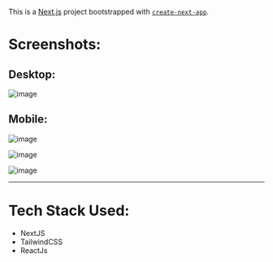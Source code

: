 This is a [Next.js](https://nextjs.org/) project bootstrapped with [`create-next-app`](https://github.com/vercel/next.js/tree/canary/packages/create-next-app).

# Screenshots:
## Desktop:
![image](https://github.com/Manice18/userDashboard/assets/91601706/9f65ae3c-9082-481b-87dc-2a7728920819)

## Mobile:
![image](https://github.com/Manice18/userDashboard/assets/91601706/fbc68675-391a-4797-8ecc-4a30e6fc8a0a)

![image](https://github.com/Manice18/userDashboard/assets/91601706/071bbc0e-33a3-42d8-8eeb-6d96f6b61ad9)

![image](https://github.com/Manice18/userDashboard/assets/91601706/34e60e64-7e63-4110-b271-550ef08c4fb7)

<hr/>

# Tech Stack Used:
- NextJS
- TailwindCSS
- ReactJs
